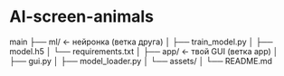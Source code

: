 # AI-screen-animals

main
├── ml/                ← нейронка (ветка друга)
│   ├── train_model.py
│   ├── model.h5
│   └── requirements.txt
│
├── app/               ← твой GUI (ветка app)
│   ├── gui.py
│   ├── model_loader.py
│   └── assets/
│
└── README.md
